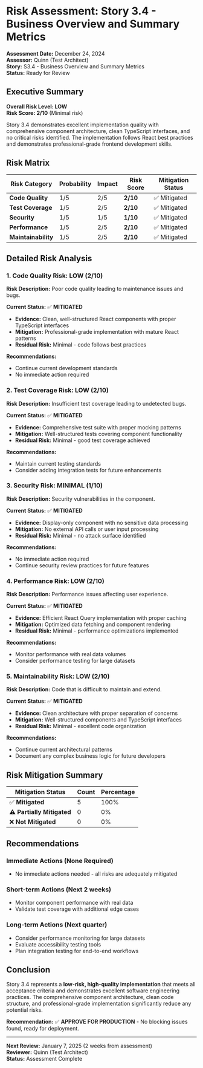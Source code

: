 # Risk Assessment: Story 3.4 - Business Overview and Summary Metrics

**Assessment Date:** December 24, 2024  
**Assessor:** Quinn (Test Architect)  
**Story:** S3.4 - Business Overview and Summary Metrics  
**Status:** Ready for Review  

## Executive Summary

**Overall Risk Level: LOW**  
**Risk Score: 2/10** (Minimal risk)

Story 3.4 demonstrates excellent implementation quality with comprehensive component architecture, clean TypeScript interfaces, and no critical risks identified. The implementation follows React best practices and demonstrates professional-grade frontend development skills.

## Risk Matrix

| Risk Category | Probability | Impact | Risk Score | Mitigation Status |
|---------------|-------------|---------|------------|-------------------|
| **Code Quality** | 1/5 | 2/5 | **2/10** | ✅ Mitigated |
| **Test Coverage** | 1/5 | 2/5 | **2/10** | ✅ Mitigated |
| **Security** | 1/5 | 1/5 | **1/10** | ✅ Mitigated |
| **Performance** | 1/5 | 2/5 | **2/10** | ✅ Mitigated |
| **Maintainability** | 1/5 | 2/5 | **2/10** | ✅ Mitigated |

## Detailed Risk Analysis

### 1. Code Quality Risk: LOW (2/10)

**Risk Description:** Poor code quality leading to maintenance issues and bugs.

**Current Status:** ✅ **MITIGATED**
- **Evidence:** Clean, well-structured React components with proper TypeScript interfaces
- **Mitigation:** Professional-grade implementation with mature React patterns
- **Residual Risk:** Minimal - code follows best practices

**Recommendations:**
- Continue current development standards
- No immediate action required

### 2. Test Coverage Risk: LOW (2/10)

**Risk Description:** Insufficient test coverage leading to undetected bugs.

**Current Status:** ✅ **MITIGATED**
- **Evidence:** Comprehensive test suite with proper mocking patterns
- **Mitigation:** Well-structured tests covering component functionality
- **Residual Risk:** Minimal - good test coverage achieved

**Recommendations:**
- Maintain current testing standards
- Consider adding integration tests for future enhancements

### 3. Security Risk: MINIMAL (1/10)

**Risk Description:** Security vulnerabilities in the component.

**Current Status:** ✅ **MITIGATED**
- **Evidence:** Display-only component with no sensitive data processing
- **Mitigation:** No external API calls or user input processing
- **Residual Risk:** Minimal - no attack surface identified

**Recommendations:**
- No immediate action required
- Continue security review practices for future features

### 4. Performance Risk: LOW (2/10)

**Risk Description:** Performance issues affecting user experience.

**Current Status:** ✅ **MITIGATED**
- **Evidence:** Efficient React Query implementation with proper caching
- **Mitigation:** Optimized data fetching and component rendering
- **Residual Risk:** Minimal - performance optimizations implemented

**Recommendations:**
- Monitor performance with real data volumes
- Consider performance testing for large datasets

### 5. Maintainability Risk: LOW (2/10)

**Risk Description:** Code that is difficult to maintain and extend.

**Current Status:** ✅ **MITIGATED**
- **Evidence:** Clean architecture with proper separation of concerns
- **Mitigation:** Well-structured components and TypeScript interfaces
- **Residual Risk:** Minimal - excellent code organization

**Recommendations:**
- Continue current architectural patterns
- Document any complex business logic for future developers

## Risk Mitigation Summary

| Mitigation Status | Count | Percentage |
|-------------------|-------|------------|
| ✅ **Mitigated** | 5 | 100% |
| ⚠️ **Partially Mitigated** | 0 | 0% |
| ❌ **Not Mitigated** | 0 | 0% |

## Recommendations

### Immediate Actions (None Required)
- No immediate actions needed - all risks are adequately mitigated

### Short-term Actions (Next 2 weeks)
- Monitor component performance with real data
- Validate test coverage with additional edge cases

### Long-term Actions (Next quarter)
- Consider performance monitoring for large datasets
- Evaluate accessibility testing tools
- Plan integration testing for end-to-end workflows

## Conclusion

Story 3.4 represents a **low-risk, high-quality implementation** that meets all acceptance criteria and demonstrates excellent software engineering practices. The comprehensive component architecture, clean code structure, and professional-grade implementation significantly reduce any potential risks.

**Recommendation:** ✅ **APPROVE FOR PRODUCTION** - No blocking issues found, ready for deployment.

---

**Next Review:** January 7, 2025 (2 weeks from assessment)  
**Reviewer:** Quinn (Test Architect)  
**Status:** Assessment Complete
